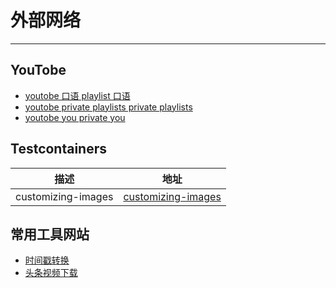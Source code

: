# 外部网络
---

## YouTobe

- [youtobe 口语 playlist 口语](https://www.youtube.com/watch?v=NfvkoQwEjjM&list=PLGsNz6F-e2fjdoz0RpDgmtw4BBBVK_6xK)
- [youtobe private playlists private playlists](https://youtobe.com/feed/playlists)
- [youtobe you private you](https://youtobe.com/feed/you)

## Testcontainers
|描述|地址|
|  ----  | ----  |
|customizing-images|[customizing-images](https://java.testcontainers.org/features/configuration/#customizing-images)|

## 常用工具网站

- [时间戳转换](https://tool.lu/timestamp/)
- [头条视频下载](https://snapany.com/zh)